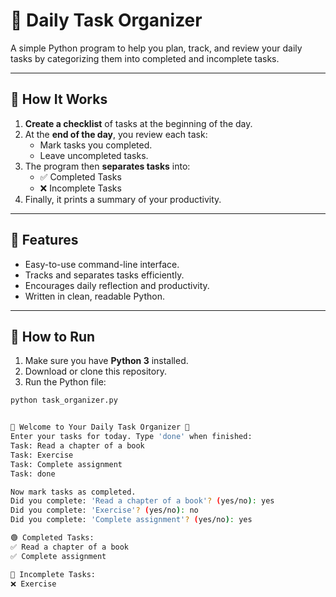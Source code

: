# 📝 Daily Task Organizer

A simple Python program to help you plan, track, and review your daily tasks by categorizing them into completed and incomplete tasks.

---

## 📌 How It Works

1. **Create a checklist** of tasks at the beginning of the day.
2. At the **end of the day**, you review each task:
   - Mark tasks you completed.
   - Leave uncompleted tasks.
3. The program then **separates tasks** into:
   - ✅ Completed Tasks
   - ❌ Incomplete Tasks
4. Finally, it prints a summary of your productivity.

---

## 📂 Features

- Easy-to-use command-line interface.
- Tracks and separates tasks efficiently.
- Encourages daily reflection and productivity.
- Written in clean, readable Python.

---

## 🚀 How to Run

1. Make sure you have **Python 3** installed.
2. Download or clone this repository.
3. Run the Python file:

```bash
python task_organizer.py


📝 Welcome to Your Daily Task Organizer 📝
Enter your tasks for today. Type 'done' when finished:
Task: Read a chapter of a book
Task: Exercise
Task: Complete assignment
Task: done

Now mark tasks as completed.
Did you complete: 'Read a chapter of a book'? (yes/no): yes
Did you complete: 'Exercise'? (yes/no): no
Did you complete: 'Complete assignment'? (yes/no): yes

🟢 Completed Tasks:
✅ Read a chapter of a book
✅ Complete assignment

🔴 Incomplete Tasks:
❌ Exercise

